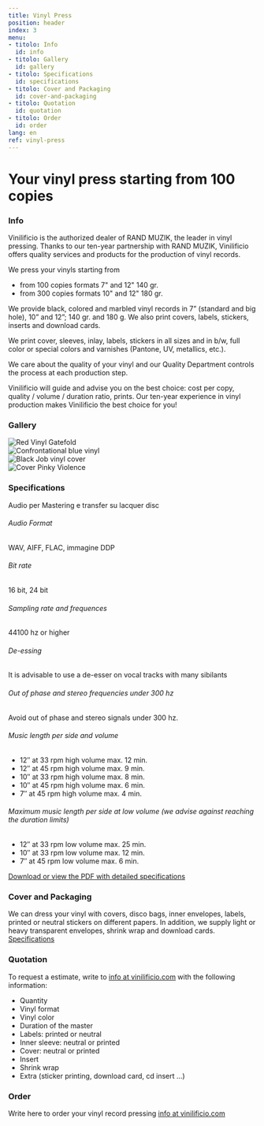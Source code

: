 ```yaml
---
title: Vinyl Press
position: header
index: 3
menu:
- titolo: Info
  id: info
- titolo: Gallery
  id: gallery
- titolo: Specifications
  id: specifications
- titolo: Cover and Packaging
  id: cover-and-packaging
- titolo: Quotation
  id: quotation
- titolo: Order
  id: order
lang: en
ref: vinyl-press
---
```


# Your vinyl press starting from 100 copies

### Info

Vinilificio is the authorized dealer of RAND MUZIK, the leader in vinyl pressing. Thanks to our ten-year partnership with RAND MUZIK, Vinilificio offers quality services and products for  the production of vinyl records. 

We press your vinyls starting from
* from 100 copies formats 7" and 12" 140 gr.
* from 300 copies formats 10" and 12" 180 gr.

We provide black, colored and marbled vinyl records in 7” (standard and big hole), 10” and 12”; 140 gr. and 180 g. We also print covers, labels, stickers, inserts and download cards.

We print cover, sleeves, inlay, labels, stickers in all sizes and in b/w, full color or special colors and varnishes (Pantone, UV, metallics, etc.).

We care about the quality of your vinyl and our Quality Department controls the process at each production step.

Vinilificio will guide and advise you on the best choice: cost per copy, quality / volume / duration ratio, prints. Our ten-year experience in vinyl production makes Vinilificio the best choice for you!


### Gallery
<div class="slideshow">
    <div>
        <img src="{{ site.baseurl }}/img/Cmon_Tigre.jpg" alt="Red Vinyl Gatefold">
    </div>
    <div>
        <img src="{{ site.baseurl }}/img/Confrontational.jpg" alt="Confrontational blue vinyl">
    </div>
    <div>
        <img src="{{ site.baseurl }}/img/blackjob01.jpg" alt="Black Job vinyl cover">
    </div>
    <div>
        <img src="{{ site.baseurl }}/img/Pinky_Violence.jpg" alt="Cover Pinky Violence">
    </div>
</div>


### Specifications
Audio per Mastering e transfer su lacquer disc

###### Audio Format

WAV, AIFF, FLAC, immagine DDP

###### Bit rate

16 bit, 24 bit

###### Sampling rate and frequences

44100 hz or higher

###### De-essing

It is advisable to use a de-esser on vocal tracks with many sibilants


###### Out of phase and stereo frequencies under 300 hz

Avoid out of phase and stereo signals under 300 hz.

###### Music length per side and volume 

* 12″ at 33 rpm high volume max. 12 min.
* 12″ at 45 rpm high volume max. 9 min.
* 10″ at 33 rpm high volume max. 8 min.
* 10″ at 45 rpm high volume max. 6 min.
* 7″ at 45 rpm high volume max. 4 min.

###### Maximum music length per side at low volume (we advise against reaching the duration limits)


* 12″ at 33 rpm low volume max. 25 min.
* 10″ at 33 rpm low volume max. 12 min.
* 7″ at 45 rpm low volume max. 6 min.


<a href="http://www.randmuzik.de/files/spezifikationen_audio_en_1.pdf" target="_blank">Download or view the PDF with detailed specifications</a>

### Cover and Packaging
We can dress your vinyl with covers, disco bags, inner envelopes, labels, printed or neutral stickers on different papers. In addition, we supply light or heavy transparent envelopes, shrink wrap and download cards.
[Specifications](/en/cover-packaging)

### Quotation
To request a estimate, write to <a href="mailto:info@vinilificio.com">info at vinilificio.com</a>  with the following information:

* Quantity
* Vinyl format
* Vinyl color
* Duration of the master
* Labels: printed or neutral
* Inner sleeve: neutral or printed
* Cover: neutral or printed
* Insert
* Shrink wrap
* Extra (sticker printing, download card, cd insert ...)

### Order
Write here to order your vinyl record pressing <a href="mailto:info@vinilificio.com">info at vinilificio.com</a>
